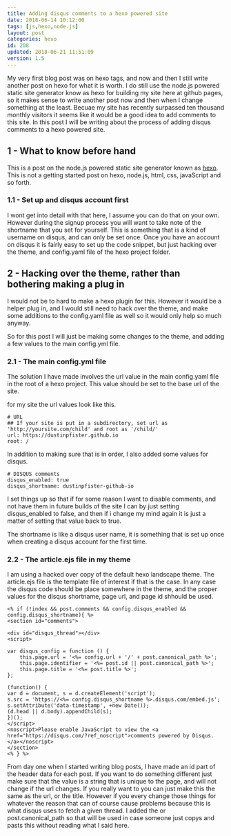 ```yaml
---
title: Adding disqus comments to a hexo powered site
date: 2018-06-14 10:12:00
tags: [js,hexo,node.js]
layout: post
categories: hexo
id: 208
updated: 2018-06-21 11:51:09
version: 1.5
---
```


My very first blog post was on hexo tags, and now and then I still write another post on hexo for what it is worth. I do still use the node.js powered static site generator know as hexo for building my site here at github pages, so it makes sense to write another post now and then when I change something at the least. Becuae my site has recently surpassed ten thousand monthly visitors it seems like it would be a good idea to add comments to this site. In this post I will be writing about the process of adding disqus comments to a hexo powered site.

<!-- more -->

## 1 - What to know before hand

This is a post on the node.js powered static site generator known as [hexo](https://hexo.io/). This is not a getting started post on hexo, node.js, html, css, javaScript and so forth.

### 1.1 - Set up and disqus account first

I wont get into detail with that here, I assume you can do that on your own. However during the signup process you will want to take note of the shortname that you set for yourself. This is something that is a kind of username on disqus, and can only be set once. Once you have an account on disqus it is fairly easy to set up the code snippet, but just hacking over the theme, and config.yaml file of the hexo project folder.

## 2 - Hacking over the theme, rather than bothering making a plug in

I would not be to hard to make a hexo plugin for this. However it would be a helper plug in, and I would still need to hack over the theme, and make some additions to the config.yaml file as well so it would only help so much anyway.

So for this post I will just be making some changes to the theme, and adding a few values to the main config.yml file.

### 2.1 - The main config.yml file

The solution I have made involves the url value in the main config.yaml file in the root of a hexo project. This value should be set to the base url of the site.

for my site the url values look like this.
```
# URL
## If your site is put in a subdirectory, set url as 'http://yoursite.com/child' and root as '/child/'
url: https://dustinpfister.github.io
root: /
```

In addition to making sure that is in order, I also added some values for disqus.

```
# DISQUS comments
disqus_enabled: true
disqus_shortname: dustinpfister-github-io
```

I set things up so that if for some reason I want to disable comments, and not have them in future builds of the site I can by just setting disqus_enabled to false, and then if i change my mind again it is just a matter of setting that value back to true.

The shortname is like a disqus user name, it is something that is set up once when creating a disqus account for the first time.

### 2.2 - The article.ejs file in my theme

I am using a hacked over copy of the default hexo landscape theme. The article.ejs file is the template file of interest if that is the case. In any case the disqus code should be place somewhere in the theme, and the proper values for the disqus shortname, page url, and page id shhould be used.

```
<% if (!index && post.comments && config.disqus_enabled && config.disqus_shortname){ %>
<section id="comments">
 
<div id="disqus_thread"></div>
<script>
 
var disqus_config = function () {
    this.page.url = '<%= config.url + '/' + post.canonical_path %>';
    this.page.identifier = '<%= post.id || post.canonical_path %>';
    this.page.title = '<%= post.title %>';
};
 
(function() {
var d = document, s = d.createElement('script');
s.src = 'https://<%= config.disqus_shortname %>.disqus.com/embed.js';
s.setAttribute('data-timestamp', +new Date());
(d.head || d.body).appendChild(s);
})();
</script>
<noscript>Please enable JavaScript to view the <a href="https://disqus.com/?ref_noscript">comments powered by Disqus.</a></noscript>
</section>
<% } %>
```

From day one when I started writing blog posts, I have made an id part of the header data for each post. If you want to do something different just make sure that the value is a string that is unique to the page, and will not change if the url changes. If you really want to you can just make this the same as the url, or the title. However if you every change those things for whatever the reason that can of course cause problems because this is what disqus uses to fetch a given thread. I added the or post.canonical_path so that will be used in case someone just copys and pasts this without reading what I said here.
